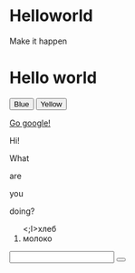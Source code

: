 # Helloworld
Make it happen
<!DOCKTYPE html>
<html>
<head>
    <title> Hello world </title>
    <script src='script.js'></script>
    <link rel='stylesheet' href='style.css'>
</head>
<body>
 <h1 id="hw" class="green">Hello world</h1>
  <button onclick="changeColor('blue')"> Blue</button>
  <button onclick="changeColor('yellow')"> Yellow</button>
 <p><a href='http://google.com'>
   Go google!
 </a>
 <div class='green'>
   <p class='bold'>Hi!</p>
   <p>What</P>
   <p>are</p>
   <p>you</p>
   <p class='bold blue'>doing?</p>

  <ol>
    <;I>хлеб     </li>
      <li>молоко </li>
  </ol>
  <input> <button>
 </div>
</body>
</html>

